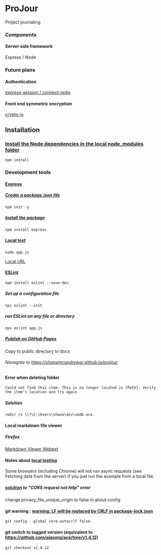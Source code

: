 # ProJour

Project journaling

### Components

#### Server side framework

Express / Node

### Future plans

#### Authentication

[express-session / connect-redis](https://github.com/expressjs/session#compatible-session-stores)

#### Front end symmetric encryption

[crypto-js](https://github.com/brix/crypto-js)

## Installation

### [Install the Node dependencies in the local node_modules folder](https://docs.npmjs.com/cli/v6/commands/npm-install)

    npm install

### Development tools

#### [Express](https://expressjs.com/en/starter/installing.html)

##### [Create a package.json file](https://docs.npmjs.com/cli/v6/commands/npm-init)

    npm init -y

##### [Install the package](https://docs.npmjs.com/cli/v6/commands/npm-install)

    npm install express

##### [Local test](https://nodejs.org/en/docs/guides/getting-started-guide/)

    node app.js

[Local URL](http://localhost:3000)


#### [ESLint](https://eslint.org/docs/user-guide/getting-started)

    npm install eslint --save-dev

##### Set up a configuration file

    npx eslint --init

##### run ESLint on any file or directory

    npx eslint app.js


##### [Publish on GitHub Pages](https://docs.github.com/en/pages/getting-started-with-github-pages/configuring-a-publishing-source-for-your-github-pages-site)

Copy to public directory to docs

###### Navagate to https://shanemcandrewai.github.io/projour

#### Error when deleting folder

    Could not find this item. This is no longer located in [Path]. Verify the item’s location and try again

##### Solution

    rmdir /s \\?\C:\Users\shane\dev\smdb-ace.

#### Local markdown file viewer

##### Firefox

[Markdown Viewer Webext](https://addons.mozilla.org/en-US/firefox/addon/markdown-viewer-webext)

#### Notes about [local testing](https://developer.mozilla.org/en-US/docs/Learn/Common_questions/set_up_a_local_testing_server)

Some browsers (including Chrome) will not run async requests (see Fetching data from the server) if you just run the example from a local file.

##### [solution](https://support.mozilla.org/en-US/questions/1264280) to "CORS request not http" error

change privacy_file_unique_origin to false in about:config

#### git warning : [warning: LF will be replaced by CRLF in package-lock.json](https://git-scm.com/docs/git-config#Documentation/git-config.txt-coreautocrlf)

    git config --global core.autocrlf false

#### git switch to tagged version (equivalent to https://github.com/ajaxorg/ace/tree/v1.4.12)

    git checkout v1.4.12
